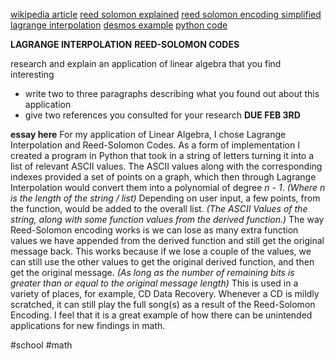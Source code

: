 

[wikipedia article](https://en.wikipedia.org/wiki/Reed%E2%80%93Solomon_error_correction)
[reed solomon explained](https://youtu.be/1pQJkt7-R4Q?si=NskXnJ7DCiLB1_z7)
[reed solomon encoding simplified](https://youtu.be/3HRIeWYbIuI?si=PC215nO0uAjgr2l1)
[lagrange interpolation](https://youtu.be/nvkX1Bd90Gk?si=JS0mckhXKG3XpEQl)
[desmos example](https://www.desmos.com/calculator/sdvedp28bp)
[python code](https://github.com/llaammbbddaa/linearAlgebraProject1)

**LAGRANGE INTERPOLATION**
**REED-SOLOMON CODES**

research and explain an application of linear algebra that you find interesting
- write two to three paragraphs describing what you found out about this application
- give two references you consulted for your research
**DUE FEB 3RD**

**essay here**
	For my application of Linear Algebra, I chose Lagrange Interpolation and Reed-Solomon Codes. As a form of implementation I created a program in Python that took in a string of letters turning it into a list of relevant ASCII values. The ASCII values along with the corresponding indexes provided a set of points on a graph, which then through Lagrange Interpolation would convert them into a polynomial of degree *n - 1*. *(Where n is the length of the string / list)* Depending on user input, a few points, from the function, would be added to the overall list. *(The ASCII Values of the string, along with some function values from the derived function.)*
	The way Reed-Solomon encoding works is we can lose as many extra function values we have appended from the derived function and still get the original message back. This works because if we lose a couple of the values, we can still use the other values to get the original derived function, and then get the original message. *(As long as the number of remaining bits is greater than or equal to the original message length)* This is used in a variety of places, for example, CD Data Recovery. Whenever a CD is mildly scratched, it can still play the full song(s) as a result of the Reed-Solomon Encoding. I feel that it is a great example of how there can be unintended applications for new findings in math.

#school #math
